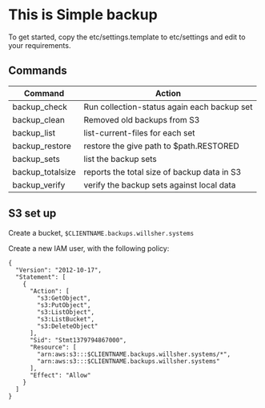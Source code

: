 # This is Simple backup

To get started, copy the etc/settings.template to etc/settings and edit to your requirements.

## Commands

| Command          | Action                                      |
| ---------------- | ------------------------------------------- |
| backup_check     | Run collection-status again each backup set |
| backup_clean     | Removed old backups from S3                 |
| backup_list      | list-current-files for each set             |
| backup_restore   | restore the give path to $path.RESTORED     |
| backup_sets      | list the backup sets                        |
| backup_totalsize | reports the total size of backup data in S3 |
| backup_verify    | verify the backup sets against local data   |

## S3 set up

Create a bucket, `$CLIENTNAME.backups.willsher.systems`

Create a new IAM user, with the following policy:

```
{
  "Version": "2012-10-17",
  "Statement": [
    {
      "Action": [
        "s3:GetObject",
        "s3:PutObject",
        "s3:ListObject",
        "s3:ListBucket",
        "s3:DeleteObject"
      ],
      "Sid": "Stmt1379794867000",
      "Resource": [
        "arn:aws:s3:::$CLIENTNAME.backups.willsher.systems/*",
        "arn:aws:s3:::$CLIENTNAME.backups.willsher.systems"
      ],
      "Effect": "Allow"
    }
  ]
}
```
